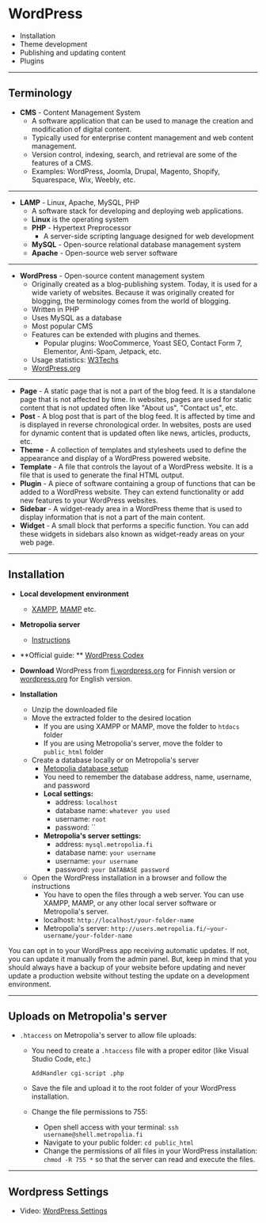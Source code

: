 # WordPress

- Installation
- Theme development
- Publishing and updating content
- Plugins

---

## Terminology

- **CMS** - Content Management System
  - A software application that can be used to manage the creation and modification of digital content.
  - Typically used for enterprise content management and web content management.
  - Version control, indexing, search, and retrieval are some of the features of a CMS.
  - Examples: WordPress, Joomla, Drupal, Magento, Shopify, Squarespace, Wix, Weebly, etc.

---

- **LAMP** - Linux, Apache, MySQL, PHP
  - A software stack for developing and deploying web applications.
  - **Linux** is the operating system
  - **PHP** - Hypertext Preprocessor
    - A server-side scripting language designed for web development
  - **MySQL** - Open-source relational database management system
  - **Apache** - Open-source web server software

---

- **WordPress** - Open-source content management system
  - Originally created as a blog-publishing system. Today, it is used for a wide variety of websites. Because it was
    originally created for blogging, the terminology comes from the world of blogging.
  - Written in PHP
  - Uses MySQL as a database
  - Most popular CMS
  - Features can be extended with plugins and themes.
    - Popular plugins: WooCommerce, Yoast SEO, Contact Form 7, Elementor, Anti-Spam, Jetpack, etc.
  - Usage statistics: [W3Techs](https://w3techs.com/technologies/details/cm-wordpress)
  - [WordPress.org](https://wordpress.org/)

---

- **Page** - A static page that is not a part of the blog feed. It is a standalone page that is not affected by time. In
  websites, pages are used for static content that is not updated often like "About us", "Contact us", etc.
- **Post** - A blog post that is part of the blog feed. It is affected by time and is displayed in reverse chronological
  order. In websites, posts are used for dynamic content that is updated often like news, articles, products, etc.
- **Theme** - A collection of templates and stylesheets used to define the appearance and display of a WordPress powered
  website.
- **Template** - A file that controls the layout of a WordPress website. It is a file that is used to generate the final
  HTML output.
- **Plugin** - A piece of software containing a group of functions that can be added to a WordPress website. They can
  extend functionality or add new features to your WordPress websites.
- **Sidebar** - A widget-ready area in a WordPress theme that is used to display information that is not a part of the
  main
  content.
- **Widget** - A small block that performs a specific function. You can add these widgets in sidebars also known as
  widget-ready areas on your web page.

---

## Installation

- **Local development environment**
  - [XAMPP](https://www.apachefriends.org/download.html), [MAMP](https://www.mamp.info/en/downloads/) etc.
- **Metropolia server**
  - [Instructions](https://metropoliafi-my.sharepoint.com/:v:/g/personal/ilkkamtk_metropolia_fi/EQxwMIi9hJlLi_675cMc2hgBy858Xt0qwVSmIK8d7YCAfA?nav=eyJyZWZlcnJhbEluZm8iOnsicmVmZXJyYWxBcHAiOiJPbmVEcml2ZUZvckJ1c2luZXNzIiwicmVmZXJyYWxBcHBQbGF0Zm9ybSI6IldlYiIsInJlZmVycmFsTW9kZSI6InZpZXciLCJyZWZlcnJhbFZpZXciOiJNeUZpbGVzTGlua0NvcHkifX0&e=XiWJOI)
- **Official guide:
  ** [WordPress Codex](https://developer.wordpress.org/advanced-administration/before-install/howto-install/)
- **Download** WordPress from [fi.wordpress.org](https://fi.wordpress.org/) for Finnish version
  or [wordpress.org](https://wordpress.org/) for English version.
- **Installation**

  - Unzip the downloaded file
  - Move the extracted folder to the desired location
    - If you are using XAMPP or MAMP, move the folder to `htdocs` folder
    - If you are using Metropolia's server, move the folder to `public_html` folder
  - Create a database locally or on Metropolia's server
    - [Metopolia database setup](https://amme.metropolia.fi/mysql/)
    - You need to remember the database address, name, username, and password
    - **Local settings:**
      - address: `localhost`
      - database name: `whatever you used`
      - username: `root`
      - password: ``
    - **Metropolia's server settings:**
      - address: `mysql.metropolia.fi`
      - database name: `your username`
      - username: `your username`
      - password: `your DATABASE password`
  - Open the WordPress installation in a browser and follow the instructions
    - You have to open the files through a web server. You can use XAMPP, MAMP, or any other local server software
      or Metropolia's server.
    - localhost: `http://localhost/your-folder-name`
    - Metropolia's server: `http://users.metropolia.fi/~your-username/your-folder-name`

You can opt in to your WordPress app receiving automatic updates. If not, you can update it manually from the admin panel. But, keep in mind
that you should always have a backup of your website before updating and never update a production website without
testing the update on a development environment.

---

## Uploads on Metropolia's server
  - `.htaccess` on Metropolia's server to allow file uploads:

    - You need to create a `.htaccess` file with a proper editor (like Visual Studio Code, etc.)

      ```apacheconfig
      AddHandler cgi-script .php
      ```

    - Save the file and upload it to the root folder of your WordPress installation.
    - Change the file permissions to 755:
      - Open shell access with your terminal: `ssh username@shell.metropolia.fi`
      - Navigate to your public folder: `cd public_html`
      - Change the permissions of all files in your WordPress installation: `chmod -R 755 *` so that the server
        can read and execute the files.

---

## Wordpress Settings

- Video: [WordPress Settings](https://metropoliafi-my.sharepoint.com/:v:/g/personal/ilkkamtk_metropolia_fi/ETRDffBPuydIiNgMcxoKjh4B5tFTx96C46yp2PJPNEexkw?nav=eyJyZWZlcnJhbEluZm8iOnsicmVmZXJyYWxBcHAiOiJPbmVEcml2ZUZvckJ1c2luZXNzIiwicmVmZXJyYWxBcHBQbGF0Zm9ybSI6IldlYiIsInJlZmVycmFsTW9kZSI6InZpZXciLCJyZWZlcnJhbFZpZXciOiJNeUZpbGVzTGlua0NvcHkifX0&e=MCEsuX)
